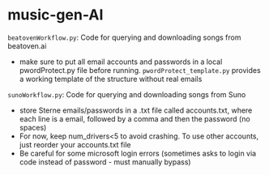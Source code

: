# music-gen-AI

`beatovenWorkflow.py`: Code for querying and downloading songs from beatoven.ai
- make sure to put all email accounts and passwords in a local pwordProtect.py file before running. `pwordProtect_template.py` provides a working template of the structure without real emails

`sunoWorkflow.py`: Code for querying and downloading songs from Suno
- store Sterne emails/passwords in a .txt file called accounts.txt, where each line is a email, followed by a comma and then the password (no spaces)
- For now, keep num_drivers<5 to avoid crashing. To use other accounts, just reorder your accounts.txt file
- Be careful for some microsoft login errors (sometimes asks to login via code instead of password - must manually bypass)
